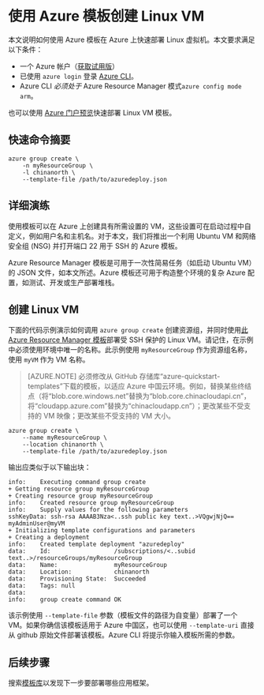 <properties
    pageTitle="使用 Azure 模板创建 Linux VM | Azure"
    description="使用 Azure Resource Manager 模板在 Azure 上创建 Linux VM。"
    services="virtual-machines-linux"
    documentationcenter=""
    author="vlivech"
    manager="timlt"
    editor=""
    tags="azure-service-management,azure-resource-manager" />  

<tags
    ms.assetid="721b8378-9e47-411e-842c-ec3276d3256a"
    ms.service="virtual-machines-linux"
    ms.workload="infrastructure-services"
    ms.tgt_pltfrm="vm-linux"
    ms.devlang="na"
    ms.topic="hero-article"
    ms.date="10/24/2016"
    wacn.date=""
    ms.author="v-livech" />  


# 使用 Azure 模板创建 Linux VM
本文说明如何使用 Azure 模板在 Azure 上快速部署 Linux 虚拟机。本文要求满足以下条件：

* 一个 Azure 帐户（[获取试用版](/pricing/1rmb-trial/)）
* 已使用 `azure login` 登录 [Azure CLI](/documentation/articles/xplat-cli-install/)。
* Azure CLI *必须处于* Azure Resource Manager 模式`azure config mode arm`。

也可以使用 [Azure 门户预览](/documentation/articles/virtual-machines-linux-quick-create-portal/)快速部署 Linux VM 模板。

## 快速命令摘要

    azure group create \
        -n myResourceGroup \
        -l chinanorth \
        --template-file /path/to/azuredeploy.json

## 详细演练
使用模板可以在 Azure 上创建具有所需设置的 VM，这些设置可在启动过程中自定义，例如用户名和主机名。对于本文，我们将推出一个利用 Ubuntu VM 和网络安全组 (NSG) 并打开端口 22 用于 SSH 的 Azure 模板。

Azure Resource Manager 模板是可用于一次性简易任务（如启动 Ubuntu VM）的 JSON 文件，如本文所述。Azure 模板还可用于构造整个环境的复杂 Azure 配置，如测试、开发或生产部署堆栈。

## 创建 Linux VM
下面的代码示例演示如何调用 `azure group create` 创建资源组，并同时使用[此 Azure Resource Manager 模板](https://raw.githubusercontent.com/Azure/azure-quickstart-templates/master/101-vm-sshkey/azuredeploy.json)部署受 SSH 保护的 Linux VM。请记住，在示例中必须使用环境中唯一的名称。此示例使用 `myResourceGroup` 作为资源组名称，使用 `myVM` 作为 VM 名称。

>[AZURE.NOTE] 必须修改从 GitHub 存储库“azure-quickstart-templates”下载的模板，以适应 Azure 中国云环境。例如，替换某些终结点（将“blob.core.windows.net”替换为“blob.core.chinacloudapi.cn”，将“cloudapp.azure.com”替换为“chinacloudapp.cn”）；更改某些不受支持的 VM 映像；更改某些不受支持的 VM 大小。

    azure group create \
        --name myResourceGroup \
        --location chinanorth \
        --template-file /path/to/azuredeploy.json

输出应类似于以下输出块：

    info:    Executing command group create
    + Getting resource group myResourceGroup
    + Creating resource group myResourceGroup
    info:    Created resource group myResourceGroup
    info:    Supply values for the following parameters
    sshKeyData: ssh-rsa AAAAB3Nza<..ssh public key text..>VQgwjNjQ== myAdminUser@myVM
    + Initializing template configurations and parameters
    + Creating a deployment
    info:    Created template deployment "azuredeploy"
    data:    Id:                  /subscriptions/<..subid text..>/resourceGroups/myResourceGroup
    data:    Name:                myResourceGroup
    data:    Location:            chinanorth
    data:    Provisioning State:  Succeeded
    data:    Tags: null
    data:
    info:    group create command OK

该示例使用 `--template-file` 参数（模板文件的路径为自变量）部署了一个 VM。如果你确信该模板适用于 Azure 中国区，也可以使用 `--template-uri` 直接从 github 原始文件部署该模板。Azure CLI 将提示你输入模板所需的参数。

## 后续步骤
搜索[模板库](https://github.com/Azure/azure-quickstart-templates/)以发现下一步要部署哪些应用框架。

<!---HONumber=Mooncake_1212_2016-->